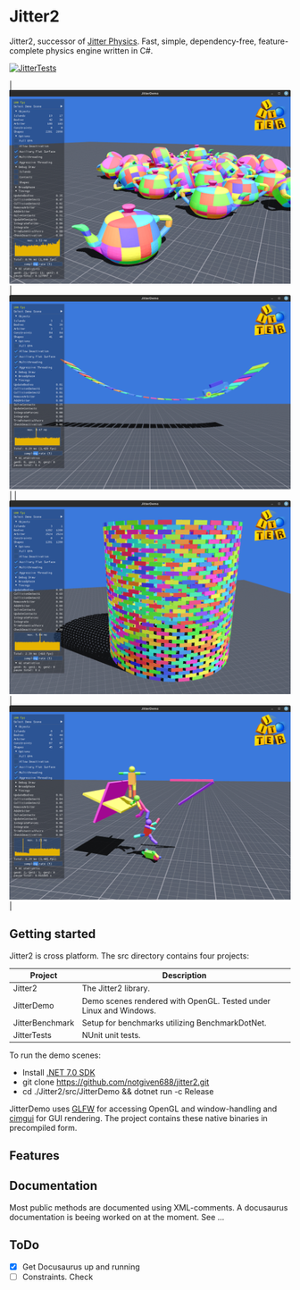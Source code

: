 # Jitter2

Jitter2, successor of [Jitter Physics](https://github.com/notgiven688/jitterphysics). Fast, simple, dependency-free, feature-complete physics engine written in C#.

[![JitterTests](https://github.com/notgiven688/jitterphysics2/actions/workflows/jitter-tests.yml/badge.svg)](https://github.com/notgiven688/jitterphysics2/actions/workflows/jitter-tests.yml)


| <img src="./docs/docs/img/jitter_screenshot0.png" alt="screenshot" width="600"/>| <img src="./docs/docs/img/jitter_screenshot1.png" alt="screenshot" width="600"/>|
| <img src="./docs/docs/img/jitter_screenshot2.png" alt="screenshot" width="600"/>| <img src="./docs/docs/img/jitter_screenshot3.png" alt="screenshot" width="600"/>|

## Getting started

Jitter2 is cross platform. The src directory contains four
projects:

| Project | Description |
| ----------- | ----------- |
| Jitter2 | The Jitter2 library. |
| JitterDemo | Demo scenes rendered with OpenGL. Tested under Linux and Windows. | 
| JitterBenchmark | Setup for benchmarks utilizing BenchmarkDotNet. | 
| JitterTests | NUnit unit tests. | 

To run the demo scenes:

- Install [.NET 7.0 SDK](https://dotnet.microsoft.com/download/dotnet/7.0)
- git clone https://github.com/notgiven688/jitter2.git
- cd ./Jitter2/src/JitterDemo && dotnet run -c Release

JitterDemo uses [GLFW](https://www.glfw.org/) for accessing OpenGL and window-handling and [cimgui](https://github.com/cimgui/cimgui) for GUI rendering. The project contains these native binaries in precompiled form.

## Features



## Documentation
Most public methods are documented using XML-comments. A docusaurus documentation is beeing worked on at the moment. See ...

## ToDo
- [x] Get Docusaurus up and running
- [ ] Constraints. Check 
